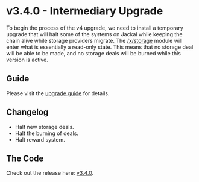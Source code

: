 # v3.4.0 - Intermediary Upgrade

To begin the process of the v4 upgrade, we need to install a temporary upgrade that will halt some of the systems on Jackal while keeping the chain alive while storage providers migrate. The [/x/storage](https://github.com/JackalLabs/canine-chain/tree/v3.x.x/x/storage) module will enter what is essentially a read-only state. This means that no storage deal will be able to be made, and no storage deals will be burned while this version is active.

## Guide
Please visit the [upgrade guide](https://github.com/JackalLabs/canine-chain/blob/master/upgrades/v4.0.0.md) for details.

## Changelog
- Halt new storage deals.
- Halt the burning of deals.
- Halt reward system.

## The Code
Check out the release here: [v3.4.0](https://github.com/JackalLabs/canine-chain/releases/tag/v3.4.0).